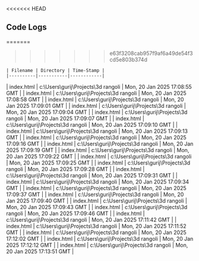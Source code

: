 <<<<<<< HEAD
## Code Logs

=======
>>>>>>> e63f3208cab957f9af6a49de54f3cd5e803b374d

    | Filename | Directory | Time-Stamp |
    |----------|-----------|------------|
| index.html | c:\Users\gurij\Projects\3d rangoli | Mon, 20 Jan 2025 17:08:55 GMT |
| index.html | c:\Users\gurij\Projects\3d rangoli | Mon, 20 Jan 2025 17:08:58 GMT |
| index.html | c:\Users\gurij\Projects\3d rangoli | Mon, 20 Jan 2025 17:09:01 GMT |
| index.html | c:\Users\gurij\Projects\3d rangoli | Mon, 20 Jan 2025 17:09:04 GMT |
| index.html | c:\Users\gurij\Projects\3d rangoli | Mon, 20 Jan 2025 17:09:07 GMT |
| index.html | c:\Users\gurij\Projects\3d rangoli | Mon, 20 Jan 2025 17:09:10 GMT |
| index.html | c:\Users\gurij\Projects\3d rangoli | Mon, 20 Jan 2025 17:09:13 GMT |
| index.html | c:\Users\gurij\Projects\3d rangoli | Mon, 20 Jan 2025 17:09:16 GMT |
| index.html | c:\Users\gurij\Projects\3d rangoli | Mon, 20 Jan 2025 17:09:19 GMT |
| index.html | c:\Users\gurij\Projects\3d rangoli | Mon, 20 Jan 2025 17:09:22 GMT |
| index.html | c:\Users\gurij\Projects\3d rangoli | Mon, 20 Jan 2025 17:09:25 GMT |
| index.html | c:\Users\gurij\Projects\3d rangoli | Mon, 20 Jan 2025 17:09:28 GMT |
| index.html | c:\Users\gurij\Projects\3d rangoli | Mon, 20 Jan 2025 17:09:31 GMT |
| index.html | c:\Users\gurij\Projects\3d rangoli | Mon, 20 Jan 2025 17:09:34 GMT |
| index.html | c:\Users\gurij\Projects\3d rangoli | Mon, 20 Jan 2025 17:09:37 GMT |
| index.html | c:\Users\gurij\Projects\3d rangoli | Mon, 20 Jan 2025 17:09:40 GMT |
| index.html | c:\Users\gurij\Projects\3d rangoli | Mon, 20 Jan 2025 17:09:43 GMT |
| index.html | c:\Users\gurij\Projects\3d rangoli | Mon, 20 Jan 2025 17:09:46 GMT |
| index.html | c:\Users\gurij\Projects\3d rangoli | Mon, 20 Jan 2025 17:11:42 GMT |
| index.html | c:\Users\gurij\Projects\3d rangoli | Mon, 20 Jan 2025 17:11:52 GMT |
| index.html | c:\Users\gurij\Projects\3d rangoli | Mon, 20 Jan 2025 17:12:02 GMT |
| index.html | c:\Users\gurij\Projects\3d rangoli | Mon, 20 Jan 2025 17:12:12 GMT |
| index.html | c:\Users\gurij\Projects\3d rangoli | Mon, 20 Jan 2025 17:13:51 GMT |
